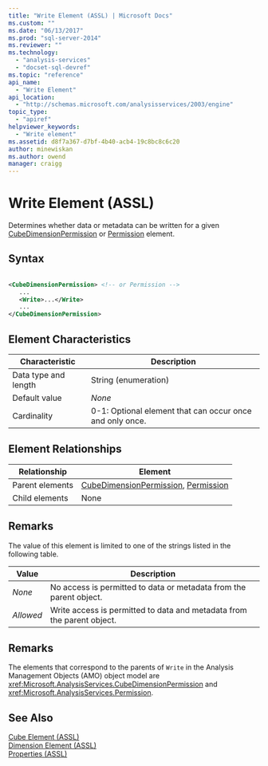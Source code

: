 ```yaml
---
title: "Write Element (ASSL) | Microsoft Docs"
ms.custom: ""
ms.date: "06/13/2017"
ms.prod: "sql-server-2014"
ms.reviewer: ""
ms.technology: 
  - "analysis-services"
  - "docset-sql-devref"
ms.topic: "reference"
api_name: 
  - "Write Element"
api_location: 
  - "http://schemas.microsoft.com/analysisservices/2003/engine"
topic_type: 
  - "apiref"
helpviewer_keywords: 
  - "Write element"
ms.assetid: d8f7a367-d7bf-4b40-acb4-19c8bc8c6c20
author: minewiskan
ms.author: owend
manager: craigg
---
```

# Write Element (ASSL)
  Determines whether data or metadata can be written for a given [CubeDimensionPermission](../data-type/permission-data-type-assl.md) or [Permission](../data-type/permission-data-type-assl.md) element.  
  
## Syntax  
  
```xml  
  
<CubeDimensionPermission> <!-- or Permission -->  
   ...  
   <Write>...</Write>  
   ...  
</CubeDimensionPermission>  
```  
  
## Element Characteristics  
  
|Characteristic|Description|  
|--------------------|-----------------|  
|Data type and length|String (enumeration)|  
|Default value|*None*|  
|Cardinality|0-1: Optional element that can occur once and only once.|  
  
## Element Relationships  
  
|Relationship|Element|  
|------------------|-------------|  
|Parent elements|[CubeDimensionPermission](../objects/cubepermission-element-assl.md), [Permission](../data-type/permission-data-type-assl.md)|  
|Child elements|None|  
  
## Remarks  
 The value of this element is limited to one of the strings listed in the following table.  
  
|Value|Description|  
|-----------|-----------------|  
|*None*|No access is permitted to data or metadata from the parent object.|  
|*Allowed*|Write access is permitted to data and metadata from the parent object.|  
  
## Remarks  
 The elements that correspond to the parents of `Write` in the Analysis Management Objects (AMO) object model are <xref:Microsoft.AnalysisServices.CubeDimensionPermission> and <xref:Microsoft.AnalysisServices.Permission>.  
  
## See Also  
 [Cube Element &#40;ASSL&#41;](../objects/cube-element-assl.md)   
 [Dimension Element &#40;ASSL&#41;](../objects/dimension-element-assl.md)   
 [Properties &#40;ASSL&#41;](properties-assl.md)  
  
  
